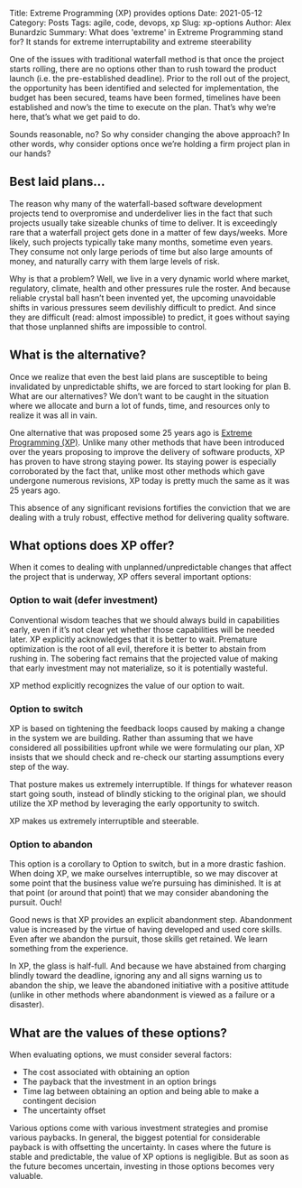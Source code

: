 Title: Extreme Programming (XP) provides options
Date: 2021-05-12
Category: Posts
Tags: agile, code, devops, xp
Slug: xp-options
Author: Alex Bunardzic
Summary: What does 'extreme' in Extreme Programming stand for? It stands for extreme interruptability and extreme steerability

One of the issues with traditional waterfall method is that once the project starts rolling, there are no options other than to rush toward the product launch (i.e. the pre-established deadline). Prior to the roll out of the project, the opportunity has been identified and selected for implementation, the budget has been secured, teams have been formed, timelines have been established and now’s the time to execute on the plan. That’s why we’re here, that’s what we get paid to do.
 
Sounds reasonable, no? So why consider changing the above approach? In other words, why consider options once we’re holding a firm project plan in our hands?
 
## Best laid plans…
 
The reason why many of the waterfall-based software development projects tend to overpromise and underdeliver lies in the fact that such projects usually take sizeable chunks of time to deliver. It is exceedingly rare that a waterfall project gets done in a matter of few days/weeks. More likely, such projects typically take many months, sometime even years. They consume not only large periods of time but also large amounts of money, and naturally carry with them large levels of risk.
 
Why is that a problem? Well, we live in a very dynamic world where market, regulatory, climate, health and other pressures rule the roster. And because reliable crystal ball hasn’t been invented yet, the upcoming unavoidable shifts in various pressures seem devilishly difficult to predict. And since they are difficult (read: almost impossible) to predict, it goes without saying that those unplanned shifts are impossible to control.
 
## What is the alternative?
 
Once we realize that even the best laid plans are susceptible to being invalidated by unpredictable shifts, we are forced to start looking for plan B. What are our alternatives? We don’t want to be caught in the situation where we allocate and burn a lot of funds, time, and resources only to realize it was all in vain.
 
One alternative that was proposed some 25 years ago is [Extreme Programming (XP)](https://en.wikipedia.org/wiki/Extreme_programming). Unlike many other methods that have been introduced over the years proposing to improve the delivery of software products, XP has proven to have strong staying power. Its staying power is especially corroborated by the fact that, unlike most other methods which gave undergone numerous revisions, XP today is pretty much the same as it was 25 years ago.
 
This absence of any significant revisions fortifies the conviction that we are dealing with a truly robust, effective method for delivering quality software.
 
## What options does XP offer?
 
When it comes to dealing with unplanned/unpredictable changes that affect the project that is underway, XP offers several important options:
 
### Option to wait (defer investment)
 
Conventional wisdom teaches that we should always build in capabilities early, even if it’s not clear yet whether those capabilities will be needed later. XP explicitly acknowledges that it is better to wait. Premature optimization is the root of all evil, therefore it is better to abstain from rushing in. The sobering fact remains that the projected value of making that early investment may not materialize, so it is potentially wasteful.
 
XP method explicitly recognizes the value of our option to wait.
 
### Option to switch
 
XP is based on tightening the feedback loops caused by making a change in the system we are building. Rather than assuming that we have considered all possibilities upfront while we were formulating our plan, XP insists that we should check and re-check our starting assumptions every step of the way.
 
That posture makes us extremely interruptible. If things for whatever reason start going south, instead of blindly sticking to the original plan, we should utilize the XP method by leveraging the early opportunity to switch.
 
XP makes us extremely interruptible and steerable.
 
### Option to abandon
 
This option is a corollary to Option to switch, but in a more drastic fashion. When doing XP, we make ourselves interruptible, so we may discover at some point that the business value we’re pursuing has diminished. It is at that point (or around that point) that we may consider abandoning the pursuit. Ouch!
 
Good news is that XP provides an explicit abandonment step. Abandonment value is increased by the virtue of having developed and used core skills. Even after we abandon the pursuit, those skills get retained. We learn something from the experience.
 
In XP, the glass is half-full. And because we have abstained from charging blindly toward the deadline, ignoring any and all signs warning us to abandon the ship, we leave the abandoned initiative with a positive attitude (unlike in other methods where abandonment is viewed as a failure or a disaster).
 
## What are the values of these options?
 
When evaluating options, we must consider several factors:
 
- The cost associated with obtaining an option
- The payback that the investment in an option brings
- Time lag between obtaining an option and being able to make a contingent decision
- The uncertainty offset
 
Various options come with various investment strategies and promise various paybacks. In general, the biggest potential for considerable payback is with offsetting the uncertainty. In cases where the future is stable and predictable, the value of XP options is negligible. But as soon as the future becomes uncertain, investing in those options becomes very valuable.